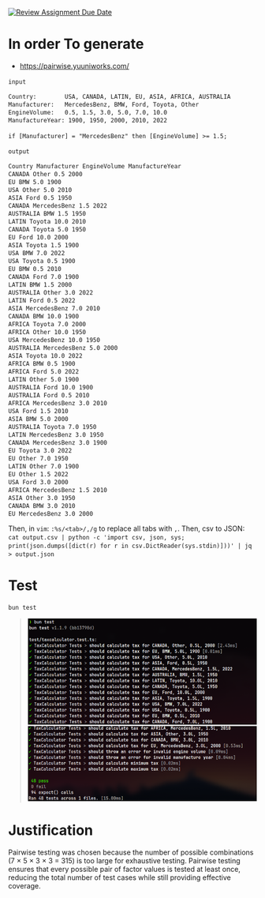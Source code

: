 [![Review Assignment Due Date](https://classroom.github.com/assets/deadline-readme-button-22041afd0340ce965d47ae6ef1cefeee28c7c493a6346c4f15d667ab976d596c.svg)](https://classroom.github.com/a/v__6qPOC)

# In order To generate

- <https://pairwise.yuuniworks.com/>

`input`

```
Country:        USA, CANADA, LATIN, EU, ASIA, AFRICA, AUSTRALIA
Manufacturer:   MercedesBenz, BMW, Ford, Toyota, Other
EngineVolume:   0.5, 1.5, 3.0, 5.0, 7.0, 10.0
ManufactureYear: 1900, 1950, 2000, 2010, 2022

if [Manufacturer] = "MercedesBenz" then [EngineVolume] >= 1.5;
```

`output`

```
Country Manufacturer EngineVolume ManufactureYear
CANADA Other 0.5 2000
EU BMW 5.0 1900
USA Other 5.0 2010
ASIA Ford 0.5 1950
CANADA MercedesBenz 1.5 2022
AUSTRALIA BMW 1.5 1950
LATIN Toyota 10.0 2010
CANADA Toyota 5.0 1950
EU Ford 10.0 2000
ASIA Toyota 1.5 1900
USA BMW 7.0 2022
USA Toyota 0.5 1900
EU BMW 0.5 2010
CANADA Ford 7.0 1900
LATIN BMW 1.5 2000
AUSTRALIA Other 3.0 2022
LATIN Ford 0.5 2022
ASIA MercedesBenz 7.0 2010
CANADA BMW 10.0 1900
AFRICA Toyota 7.0 2000
AFRICA Other 10.0 1950
USA MercedesBenz 10.0 1950
AUSTRALIA MercedesBenz 5.0 2000
ASIA Toyota 10.0 2022
AFRICA BMW 0.5 1900
AFRICA Ford 5.0 2022
LATIN Other 5.0 1900
AUSTRALIA Ford 10.0 1900
AUSTRALIA Ford 0.5 2010
AFRICA MercedesBenz 3.0 2010
USA Ford 1.5 2010
ASIA BMW 5.0 2000
AUSTRALIA Toyota 7.0 1950
LATIN MercedesBenz 3.0 1950
CANADA MercedesBenz 3.0 1900
EU Toyota 3.0 2022
EU Other 7.0 1950
LATIN Other 7.0 1900
EU Other 1.5 2022
USA Ford 3.0 2000
AFRICA MercedesBenz 1.5 2010
ASIA Other 3.0 1950
CANADA BMW 3.0 2010
EU MercedesBenz 3.0 2000
```

Then, in `vim`: `:%s/<tab>/,/g` to replace all tabs with `,`.
Then, csv to JSON: `cat output.csv | python -c 'import csv, json, sys; print(json.dumps([dict(r) for r in csv.DictReader(sys.stdin)]))' | jq > output.json`

# Test

```bash
bun test
```

> ![alt text](image.png)
> ![alt text](image-1.png)

# Justification

Pairwise testing was chosen because the number of possible combinations (7 × 5 × 3 × 3 = 315) is too large for exhaustive testing. Pairwise testing ensures that every possible pair of factor values is tested at least once, reducing the total number of test cases while still providing effective coverage.
